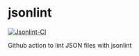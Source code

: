 # jsonlint
[![Jsonlint-CI](https://github.com/ixxeL-actions/jsonlint/actions/workflows/jsonlint.yaml/badge.svg)](https://github.com/ixxeL-actions/jsonlint/actions/workflows/jsonlint.yaml)

Github action to lint JSON files with jsonlint
